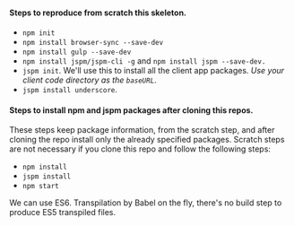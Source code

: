 #### Steps to reproduce from scratch this skeleton.
- `npm init`
- `npm install browser-sync --save-dev`
- `npm install gulp --save-dev`
- `npm install jspm/jspm-cli -g` and `npm install jspm --save-dev.`
- `jspm init`. We'll use this to install all the client app packages. *Use your client code directory as the `baseURL`*.
- `jspm install underscore`.

#### Steps to install npm and jspm packages after cloning this repos.
These steps keep package information, from the scratch step, and after cloning the repo install only  the already specified packages. Scratch steps are not necessary if you clone this repo and follow the following steps:
- `npm install`
- `jspm install`
- `npm start`

We can use ES6. Transpilation by Babel on the fly, there's no build step to produce ES5 transpiled files.
